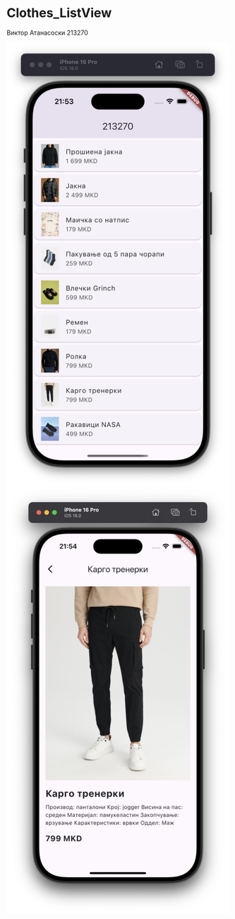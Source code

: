 # Clothes_ListView

Виктор Атанасоски 213270

![Image 1](https://github.com/viks1/flutter_projects/blob/master/lib/Screenshot%202024-12-01%20at%2021.53.51.png?raw=true)
![Image 2](https://github.com/viks1/flutter_projects/blob/master/lib/Screenshot%202024-12-01%20at%2021.54.08.png?raw=true)
